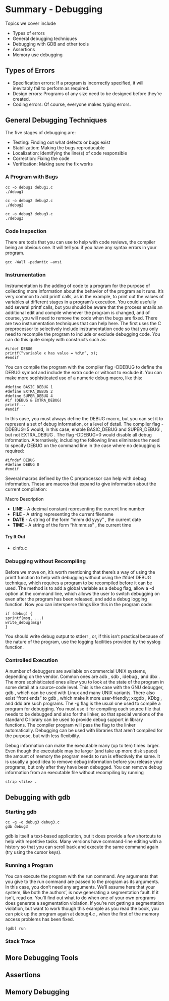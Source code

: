 # Summary - Debugging

Topics we cover include
* Types of errors
* General debugging techniques
* Debugging with GDB and other tools
* Assertions
* Memory use debugging

## Types of Errors

* Specification errors: If a program is incorrectly specified, it will inevitably fail to perform as required.
* Design errors: Programs of any size need to be designed before they’re created.
* Coding errors: Of course, everyone makes typing errors.

## General Debugging Techniques

The five stages of debugging are:
* Testing: Finding out what defects or bugs exist
* Stabilization: Making the bugs reproducable
* Localization: Identifying the line(s) of code responsible
* Correction: Fixing the code
* Verification: Making sure the fix works

### A Program with Bugs

```
cc -o debug1 debug1.c
./debug1

cc -o debug2 debug2.c
./debug2

cc -o debug3 debug3.c
./debug3
```

### Code Inspection

There are tools that you can use to help with code reviews, the compiler being an obvious one. It will tell you if you have any syntax errors in your program.
```
gcc -Wall -pedantic –ansi
```
### Instrumentation

Instrumentation is the adding of code to a program for the purpose of collecting more information about the behavior of the program as it runs. It’s very common to add printf calls, as in the example, to print out the values of variables at different stages in a program’s execution. You could usefully add several printf calls, but you should be aware that the process entails an additional edit and compile whenever the program is changed, and of course, you will need to remove the code when the bugs are fixed.
There are two instrumentation techniques that can help here. The first uses the C preprocessor to selectively include instrumentation code so that you only need to recompile the program to include or exclude debugging code. You can do this quite simply with constructs such as:
```
#ifdef DEBUG
printf(“variable x has value = %d\n”, x);
#endif
```
You can compile the program with the compiler flag -DDEBUG to define the DEBUG symbol and include the extra code or without to exclude it. You can make more sophisticated use of a numeric debug macro, like this:
```
#define BASIC_DEBUG 1
#define EXTRA_DEBUG 2
#define SUPER_DEBUG 4
#if (DEBUG & EXTRA_DEBUG)
printf...
#endif
```
In this case, you must always define the DEBUG macro, but you can set it to represent a set of debug information, or a level of detail. The compiler flag -DDEBUG=5 would, in this case, enable BASIC_DEBUG and SUPER_DEBUG , but not EXTRA_DEBUG . The flag -DDEBUG=0 would disable all debug information. Alternatively, including the following lines eliminates the need to specify DEBUG on the command line in the case where no debugging is required:
```
#ifndef DEBUG
#define DEBUG 0
#endif
```

Several macros defined by the C preprocessor can help with debug information. These are macros that expand to give information about the current compilation:

Macro       Description
* __LINE__ - A decimal constant representing the current line number
* __FILE__ - A string representing the current filename
* __DATE__ - A string of the form “mmm dd yyyy” , the current date
* __TIME__ - A string of the form “hh:mm:ss” , the current time

#### Try It Out
* cinfo.c

### Debugging without Recompiling

Before we move on, it’s worth mentioning that there’s a way of using the printf function to help with debugging without using the #ifdef DEBUG technique, which requires a program to be recompiled before it can be used.
The method is to add a global variable as a debug flag, allow a -d option at the command line, which allows the user to switch debugging on even after the program has been released, and add a debug logging function. Now you can intersperse things like this in the program code:
```
if (debug) {
sprintf(msg, ...)
write_debug(msg)
}
```
You should write debug output to stderr , or, if this isn’t practical because of the nature of the program, use the logging facilities provided by the syslog function.
### Controlled Execution

A number of debuggers are available on commercial UNIX systems, depending on the vendor. Common ones are adb , sdb , idebug , and dbx . The more sophisticated ones allow you to look at the state of the program in some detail at a source-code level. This is the case with the GNU debugger, gdb , which can be used with Linux and many UNIX variants. There also exist “front ends” to gdb , which make it more user-friendly; xxgdb , KDbg , and ddd are such programs.
The -g flag is the usual one used to compile a program for debugging. You must use it for compiling each source file that needs to be debugged and also for the linker, so that special versions of the standard C library can be used to provide debug support in library functions. The compiler program will pass the flag to the linker automatically. Debugging can be used with libraries that aren’t compiled for the purpose, but with less flexibility.

Debug information can make the executable many (up to ten) times larger. Even though the executable may be larger (and take up more disk space) the amount of memory the program needs to run is effectively the same. It is usually a good idea to remove debug information before you release your programs, but only after they have been debugged.
You can remove debug information from an executable file without recompiling by running
```
strip <file> .
```
## Debugging with gdb

### Starting gdb
```
cc -g -o debug3 debug3.c
gdb debug3
```
gdb is itself a text-based application, but it does provide a few shortcuts to help with repetitive tasks. Many versions have command-line editing with a history so that you can scroll back and execute the same command again (try using the cursor keys).

### Running a Program
You can execute the program with the run command. Any arguments that you give to the run command are passed to the program as its arguments. In this case, you don’t need any arguments. We’ll assume here that your system, like both the authors’, is now generating a segmentation fault. If it isn’t, read on. You’ll find out what to do when one of your own programs does generate a segmentation violation. If you’re not getting a segmentation violation, but want to work though this example as you read the book, you can pick up the program again at debug4.c , when the first of the memory access problems has been fixed.

```
(gdb) run
```
### Stack Trace


## More Debugging Tools



## Assertions



## Memory Debugging


